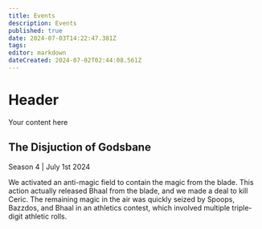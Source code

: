 ```yaml
---
title: Events
description: Events 
published: true
date: 2024-07-03T14:22:47.381Z
tags: 
editor: markdown
dateCreated: 2024-07-02T02:44:08.561Z
---
```


# Header
Your content here

## The Disjuction of Godsbane
Season 4 | July 1st 2024

We activated an anti-magic field to contain the magic from the blade. This action actually released Bhaal from the blade, and we made a deal to kill Ceric. The remaining magic in the air was quickly seized by Spoops, Bazzdos, and Bhaal in an athletics contest, which involved multiple triple-digit athletic rolls.
